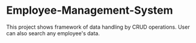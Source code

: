 # Employee-Management-System
This project shows framework of data handling by CRUD operations. 
User can also search any employee's data.
